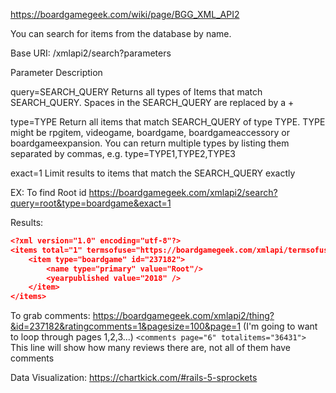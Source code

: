 https://boardgamegeek.com/wiki/page/BGG_XML_API2

You can search for items from the database by name.

Base URI: /xmlapi2/search?parameters

Parameter Description

query=SEARCH_QUERY Returns all types of Items that match SEARCH_QUERY. Spaces in the SEARCH_QUERY are replaced by a +

type=TYPE Return all items that match SEARCH_QUERY of type TYPE. TYPE might be rpgitem, videogame, boardgame, boardgameaccessory or boardgameexpansion. You can return multiple types by listing them separated by commas, e.g. type=TYPE1,TYPE2,TYPE3

exact=1 Limit results to items that match the SEARCH_QUERY exactly

EX: To find Root id
https://boardgamegeek.com/xmlapi2/search?query=root&type=boardgame&exact=1

Results:

```json
<?xml version="1.0" encoding="utf-8"?>
<items total="1" termsofuse="https://boardgamegeek.com/xmlapi/termsofuse">
    <item type="boardgame" id="237182">
        <name type="primary" value="Root"/>
        <yearpublished value="2018" />
    </item>
</items>
```

To grab comments:
https://boardgamegeek.com/xmlapi2/thing?&id=237182&ratingcomments=1&pagesize=100&page=1
(I'm going to want to loop through pages 1,2,3...)
`<comments page="6" totalitems="36431">`
This line will show how many reviews there are, not all of them have comments

Data Visualization:
https://chartkick.com/#rails-5-sprockets
